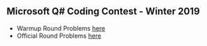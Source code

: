 ## Microsoft Q# Coding Contest - Winter 2019
* Warmup Round Problems [here](https://codeforces.com/contest/1115)
* Official Round Problems [here](https://codeforces.com/contest/1116)
